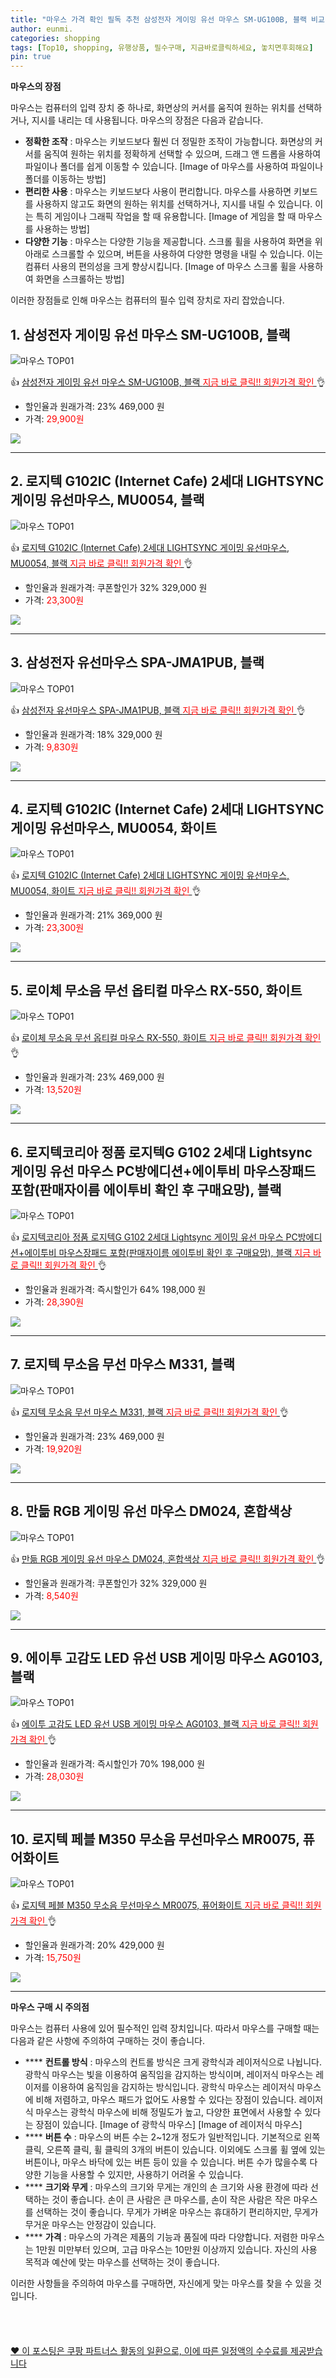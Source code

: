 ```yaml
---
title: "마우스 가격 확인 필독 추천 삼성전자 게이밍 유선 마우스 SM-UG100B, 블랙 비교 장점 구매가이드"
author: eunmi.
categories: shopping
tags: [Top10, shopping, 유행상품, 필수구매, 지금바로클릭하세요, 놓치면후회해요]
pin: true
---
```

**마우스의 장점**

마우스는 컴퓨터의 입력 장치 중 하나로, 화면상의 커서를 움직여 원하는 위치를 선택하거나, 지시를 내리는 데 사용됩니다. 마우스의 장점은 다음과 같습니다.

* **정확한 조작** : 마우스는 키보드보다 훨씬 더 정밀한 조작이 가능합니다. 화면상의 커서를 움직여 원하는 위치를 정확하게 선택할 수 있으며, 드래그 앤 드롭을 사용하여 파일이나 폴더를 쉽게 이동할 수 있습니다.
[Image of 마우스를 사용하여 파일이나 폴더를 이동하는 방법]
* **편리한 사용** : 마우스는 키보드보다 사용이 편리합니다. 마우스를 사용하면 키보드를 사용하지 않고도 화면의 원하는 위치를 선택하거나, 지시를 내릴 수 있습니다. 이는 특히 게임이나 그래픽 작업을 할 때 유용합니다.
[Image of 게임을 할 때 마우스를 사용하는 방법]
* **다양한 기능** : 마우스는 다양한 기능을 제공합니다. 스크롤 휠을 사용하여 화면을 위아래로 스크롤할 수 있으며, 버튼을 사용하여 다양한 명령을 내릴 수 있습니다. 이는 컴퓨터 사용의 편의성을 크게 향상시킵니다.
[Image of 마우스 스크롤 휠을 사용하여 화면을 스크롤하는 방법]

이러한 장점들로 인해 마우스는 컴퓨터의 필수 입력 장치로 자리 잡았습니다.

   

## 1. 삼성전자 게이밍 유선 마우스 SM-UG100B, 블랙

![마우스 TOP01](https://thumbnail10.coupangcdn.com/thumbnails/remote/230x230ex/image/retail/images/2023/08/14/13/6/66b40135-371b-4bfc-ad03-05faec4be8fc.jpg)


👍 [삼성전자 게이밍 유선 마우스 SM-UG100B, 블랙 <font color=red> 지금 바로 클릭!! 회원가격 확인 </font> ](https://link.coupang.com/re/AFFSDP?lptag=AF3617701&subid=GithubCoopas&pageKey=7251999919&traceid=V0-153&itemId=18449323043&vendorItemId=86873268999) 👌 


- 할인율과 원래가격: 23%  469,000   원
- 가격: <span style='color:red'>29,900원</span>

[![](/discount_price.png)](https://link.coupang.com/re/AFFSDP?lptag=AF3617701&subid=GithubCoopas&pageKey=7251999919&traceid=V0-153&itemId=18449323043&vendorItemId=86873268999)

---


   

## 2. 로지텍 G102IC (Internet Cafe) 2세대 LIGHTSYNC 게이밍 유선마우스, MU0054, 블랙

![마우스 TOP01](https://thumbnail10.coupangcdn.com/thumbnails/remote/230x230ex/image/retail/images/2020/05/28/17/7/e842e6e9-78d3-47a0-9d1a-e417fa3263c3.jpg)


👍 [로지텍 G102IC (Internet Cafe) 2세대 LIGHTSYNC 게이밍 유선마우스, MU0054, 블랙 <font color=red> 지금 바로 클릭!! 회원가격 확인 </font> ](https://link.coupang.com/re/AFFSDP?lptag=AF3617701&subid=GithubCoopas&pageKey=6011227725&traceid=V0-153&itemId=10905999397&vendorItemId=70778258892) 👌 


- 할인율과 원래가격: 쿠폰할인가 32%  329,000   원
- 가격: <span style='color:red'>23,300원</span>

[![](/discount_price.png)](https://link.coupang.com/re/AFFSDP?lptag=AF3617701&subid=GithubCoopas&pageKey=6011227725&traceid=V0-153&itemId=10905999397&vendorItemId=70778258892)

---


   

## 3. 삼성전자 유선마우스 SPA-JMA1PUB, 블랙

![마우스 TOP01](https://thumbnail8.coupangcdn.com/thumbnails/remote/230x230ex/image/retail/images/3484446015965989-0b9dff08-1174-41db-b328-ee87b6b66f16.jpg)


👍 [삼성전자 유선마우스 SPA-JMA1PUB, 블랙 <font color=red> 지금 바로 클릭!! 회원가격 확인 </font> ](https://link.coupang.com/re/AFFSDP?lptag=AF3617701&subid=GithubCoopas&pageKey=5428535616&traceid=V0-153&itemId=18476738382&vendorItemId=75508308822) 👌 


- 할인율과 원래가격: 18%  329,000   원
- 가격: <span style='color:red'>9,830원</span>

[![](/discount_price.png)](https://link.coupang.com/re/AFFSDP?lptag=AF3617701&subid=GithubCoopas&pageKey=5428535616&traceid=V0-153&itemId=18476738382&vendorItemId=75508308822)

---


   

## 4. 로지텍 G102IC (Internet Cafe) 2세대 LIGHTSYNC 게이밍 유선마우스, MU0054, 화이트

![마우스 TOP01](https://thumbnail6.coupangcdn.com/thumbnails/remote/230x230ex/image/retail/images/2020/05/28/17/9/c7cc777a-3e31-48d2-972b-81446acd3fc6.jpg)


👍 [로지텍 G102IC (Internet Cafe) 2세대 LIGHTSYNC 게이밍 유선마우스, MU0054, 화이트 <font color=red> 지금 바로 클릭!! 회원가격 확인 </font> ](https://link.coupang.com/re/AFFSDP?lptag=AF3617701&subid=GithubCoopas&pageKey=6011227725&traceid=V0-153&itemId=10906005537&vendorItemId=70778258883) 👌 


- 할인율과 원래가격: 21%  369,000   원
- 가격: <span style='color:red'>23,300원</span>

[![](/discount_price.png)](https://link.coupang.com/re/AFFSDP?lptag=AF3617701&subid=GithubCoopas&pageKey=6011227725&traceid=V0-153&itemId=10906005537&vendorItemId=70778258883)

---


   

## 5. 로이체 무소음 무선 옵티컬 마우스 RX-550, 화이트

![마우스 TOP01](https://thumbnail6.coupangcdn.com/thumbnails/remote/230x230ex/image/retail/images/8651900066573947-3c478e44-98ac-438f-b93c-e9a5d200de82.jpg)


👍 [로이체 무소음 무선 옵티컬 마우스 RX-550, 화이트 <font color=red> 지금 바로 클릭!! 회원가격 확인 </font> ](https://link.coupang.com/re/AFFSDP?lptag=AF3617701&subid=GithubCoopas&pageKey=207613081&traceid=V0-153&itemId=614846019&vendorItemId=4613325009) 👌 


- 할인율과 원래가격: 23%  469,000   원
- 가격: <span style='color:red'>13,520원</span>

[![](/discount_price.png)](https://link.coupang.com/re/AFFSDP?lptag=AF3617701&subid=GithubCoopas&pageKey=207613081&traceid=V0-153&itemId=614846019&vendorItemId=4613325009)

---


   

## 6. 로지텍코리아 정품 로지텍G G102 2세대 Lightsync 게이밍 유선 마우스 PC방에디션+에이투비 마우스장패드 포함(판매자이름 에이투비 확인 후 구매요망), 블랙

![마우스 TOP01](https://thumbnail7.coupangcdn.com/thumbnails/remote/230x230ex/image/vendor_inventory/58bd/812feac65916c89046c6883709088326a939c9c164a2c74dcfcafbff9e84.jpg)


👍 [로지텍코리아 정품 로지텍G G102 2세대 Lightsync 게이밍 유선 마우스 PC방에디션+에이투비 마우스장패드 포함(판매자이름 에이투비 확인 후 구매요망), 블랙 <font color=red> 지금 바로 클릭!! 회원가격 확인 </font> ](https://link.coupang.com/re/AFFSDP?lptag=AF3617701&subid=GithubCoopas&pageKey=7619804411&traceid=V0-153&itemId=20199396785&vendorItemId=3867374599) 👌 


- 할인율과 원래가격: 즉시할인가 64%  198,000   원
- 가격: <span style='color:red'>28,390원</span>

[![](/discount_price.png)](https://link.coupang.com/re/AFFSDP?lptag=AF3617701&subid=GithubCoopas&pageKey=7619804411&traceid=V0-153&itemId=20199396785&vendorItemId=3867374599)

---


   

## 7. 로지텍 무소음 무선 마우스 M331, 블랙

![마우스 TOP01](https://thumbnail7.coupangcdn.com/thumbnails/remote/230x230ex/image/retail/images/2017/09/20/14/0/f835a3fd-057d-4ab2-b9fc-8c928c3bbfca.jpg)


👍 [로지텍 무소음 무선 마우스 M331, 블랙 <font color=red> 지금 바로 클릭!! 회원가격 확인 </font> ](https://link.coupang.com/re/AFFSDP?lptag=AF3617701&subid=GithubCoopas&pageKey=6159950381&traceid=V0-153&itemId=11948008563&vendorItemId=3299873959) 👌 


- 할인율과 원래가격: 23%  469,000   원
- 가격: <span style='color:red'>19,920원</span>

[![](/discount_price.png)](https://link.coupang.com/re/AFFSDP?lptag=AF3617701&subid=GithubCoopas&pageKey=6159950381&traceid=V0-153&itemId=11948008563&vendorItemId=3299873959)

---


   

## 8. 만듦 RGB 게이밍 유선 마우스 DM024, 혼합색상

![마우스 TOP01](https://thumbnail8.coupangcdn.com/thumbnails/remote/230x230ex/image/retail/images/2021/09/27/17/7/8f3cd67d-f441-41e0-bfd2-475a4817213c.jpg)


👍 [만듦 RGB 게이밍 유선 마우스 DM024, 혼합색상 <font color=red> 지금 바로 클릭!! 회원가격 확인 </font> ](https://link.coupang.com/re/AFFSDP?lptag=AF3617701&subid=GithubCoopas&pageKey=6095338492&traceid=V0-153&itemId=11388096825&vendorItemId=78664171850) 👌 


- 할인율과 원래가격: 쿠폰할인가 32%  329,000   원
- 가격: <span style='color:red'>8,540원</span>

[![](/discount_price.png)](https://link.coupang.com/re/AFFSDP?lptag=AF3617701&subid=GithubCoopas&pageKey=6095338492&traceid=V0-153&itemId=11388096825&vendorItemId=78664171850)

---


   

## 9. 에이투 고감도 LED 유선 USB 게이밍 마우스 AG0103, 블랙

![마우스 TOP01](https://thumbnail7.coupangcdn.com/thumbnails/remote/230x230ex/image/retail/images/8927430863792120-6ff4efb3-4d7d-4db3-a97e-607ca2cec1f8.jpg)


👍 [에이투 고감도 LED 유선 USB 게이밍 마우스 AG0103, 블랙 <font color=red> 지금 바로 클릭!! 회원가격 확인 </font> ](https://link.coupang.com/re/AFFSDP?lptag=AF3617701&subid=GithubCoopas&pageKey=6906436089&traceid=V0-153&itemId=16627974742&vendorItemId=83986115067) 👌 


- 할인율과 원래가격: 즉시할인가 70%  198,000   원
- 가격: <span style='color:red'>28,030원</span>

[![](/discount_price.png)](https://link.coupang.com/re/AFFSDP?lptag=AF3617701&subid=GithubCoopas&pageKey=6906436089&traceid=V0-153&itemId=16627974742&vendorItemId=83986115067)

---


   

## 10. 로지텍 페블 M350 무소음 무선마우스 MR0075, 퓨어화이트

![마우스 TOP01](https://thumbnail9.coupangcdn.com/thumbnails/remote/230x230ex/image/retail/images/2019/06/13/11/2/74c64e35-0add-4e32-b47c-f3ed0cc6f5db.jpg)


👍 [로지텍 페블 M350 무소음 무선마우스 MR0075, 퓨어화이트 <font color=red> 지금 바로 클릭!! 회원가격 확인 </font> ](https://link.coupang.com/re/AFFSDP?lptag=AF3617701&subid=GithubCoopas&pageKey=6048064153&traceid=V0-153&itemId=11077429094&vendorItemId=4917632026) 👌 


- 할인율과 원래가격: 20%  429,000   원
- 가격: <span style='color:red'>15,750원</span>

[![](/discount_price.png)](https://link.coupang.com/re/AFFSDP?lptag=AF3617701&subid=GithubCoopas&pageKey=6048064153&traceid=V0-153&itemId=11077429094&vendorItemId=4917632026)

---
**마우스 구매 시 주의점**

마우스는 컴퓨터 사용에 있어 필수적인 입력 장치입니다. 따라서 마우스를 구매할 때는 다음과 같은 사항에 주의하여 구매하는 것이 좋습니다.

* **** **컨트롤 방식** : 마우스의 컨트롤 방식은 크게 광학식과 레이저식으로 나뉩니다. 광학식 마우스는 빛을 이용하여 움직임을 감지하는 방식이며, 레이저식 마우스는 레이저를 이용하여 움직임을 감지하는 방식입니다. 광학식 마우스는 레이저식 마우스에 비해 저렴하고, 마우스 패드가 없어도 사용할 수 있다는 장점이 있습니다. 레이저식 마우스는 광학식 마우스에 비해 정밀도가 높고, 다양한 표면에서 사용할 수 있다는 장점이 있습니다.
[Image of 광학식 마우스]
[Image of 레이저식 마우스]
* **** **버튼 수** : 마우스의 버튼 수는 2~12개 정도가 일반적입니다. 기본적으로 왼쪽 클릭, 오른쪽 클릭, 휠 클릭의 3개의 버튼이 있습니다. 이외에도 스크롤 휠 옆에 있는 버튼이나, 마우스 바닥에 있는 버튼 등이 있을 수 있습니다. 버튼 수가 많을수록 다양한 기능을 사용할 수 있지만, 사용하기 어려울 수 있습니다.
* **** **크기와 무게** : 마우스의 크기와 무게는 개인의 손 크기와 사용 환경에 따라 선택하는 것이 좋습니다. 손이 큰 사람은 큰 마우스를, 손이 작은 사람은 작은 마우스를 선택하는 것이 좋습니다. 무게가 가벼운 마우스는 휴대하기 편리하지만, 무게가 무거운 마우스는 안정감이 있습니다.
* **** **가격** : 마우스의 가격은 제품의 기능과 품질에 따라 다양합니다. 저렴한 마우스는 1만원 미만부터 있으며, 고급 마우스는 10만원 이상까지 있습니다. 자신의 사용 목적과 예산에 맞는 마우스를 선택하는 것이 좋습니다.

이러한 사항들을 주의하여 마우스를 구매하면, 자신에게 맞는 마우스를 찾을 수 있을 것입니다.<br><br><br><br><br> [ ❤  이 포스팅은 쿠팡 파트너스 활동의 일환으로, 이에 따른 일정액의 수수료를 제공받습니다](https://link.coupang.com/a/bcEFyh)